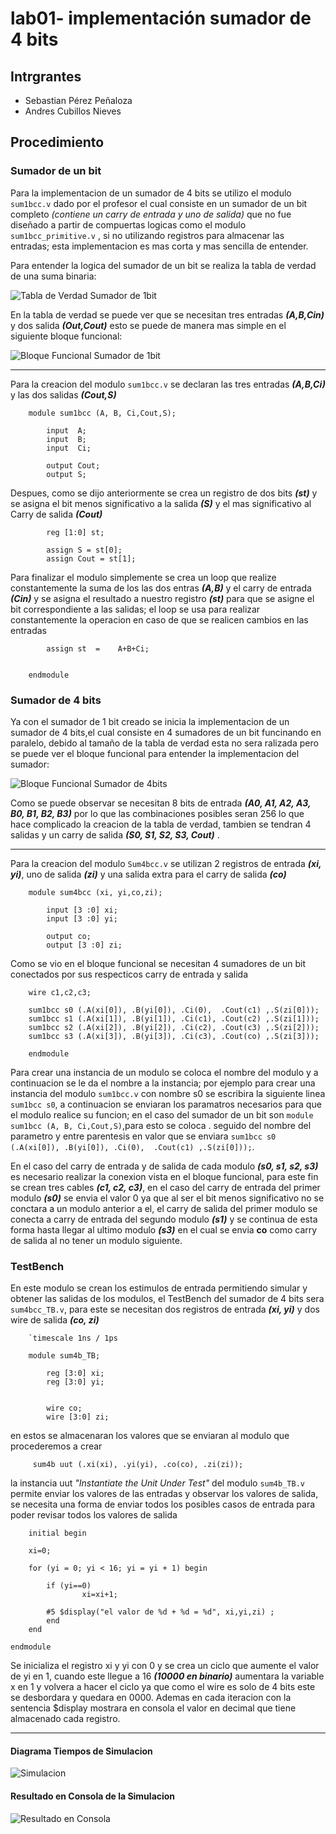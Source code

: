 # lab01- implementación sumador de 4 bits

## Intrgrantes

* Sebastian Pérez Peñaloza
* Andres Cubillos Nieves

## Procedimiento

### Sumador de un bit

Para la implementacion de un sumador de 4 bits se utilizo el modulo `sum1bcc.v` dado por el profesor el cual consiste 
en un sumador de un bit completo *(contiene un carry de entrada y uno de salida)* que no fue diseñado a partir de compuertas
logicas como el modulo `sum1bcc_primitive.v` , si no utilizando registros para almacenar las entradas; esta implementacion es 
mas corta y mas sencilla de entender.

Para entender la logica del sumador de un bit se realiza la tabla de verdad de una suma binaria:  

![Tabla de Verdad Sumador de 1bit](tabla.PNG)

En la tabla de verdad se puede ver que se necesitan tres entradas ***(A,B,Cin)*** y dos salida ***(Out,Cout)*** esto se puede de manera 
mas simple en el siguiente bloque funcional:

![Bloque Funcional Sumador de 1bit](1bit.PNG)

---

Para la creacion del modulo `sum1bcc.v` se declaran las tres entradas ***(A,B,Ci)*** y las dos salidas ***(Cout,S)***

~~~
	module sum1bcc (A, B, Ci,Cout,S);
	
		input  A;
  		input  B;
  		input  Ci;
  		
		output Cout;
  		output S;
~~~

Despues, como se dijo anteriormente se crea un registro de dos bits ***(st)*** y se asigna el bit menos significativo a la salida ***(S)***
y el mas significativo al Carry de salida ***(Cout)***  

~~~
		reg [1:0] st;

  		assign S = st[0];
  		assign Cout = st[1];
~~~

Para finalizar el modulo simplemente se crea un loop que realize constantemente la  suma de los las dos entras ***(A,B)*** y el carry 
de entrada ***(Cin)*** y se asigna el resultado a nuestro registro ***(st)*** para que se asigne el bit correspondiente a las salidas; el loop se
usa para realizar constantemente la operacion en caso de que se realicen cambios en las entradas

~~~
		assign st  = 	A+B+Ci;
 
  
	endmodule 
~~~

### Sumador de 4 bits

Ya con el sumador de 1 bit creado se inicia la implementacion de un sumador de 4 bits,el cual consiste en 4 sumadores de un bit funcinando en paralelo,
debido al tamaño de la tabla de verdad esta no sera ralizada pero se puede ver el bloque funcional para entender la implementacion del sumador:

![Bloque Funcional Sumador de 4bits](4bits.PNG)

Como se puede observar se necesitan 8 bits de entrada ***(A0, A1, A2, A3, B0, B1, B2, B3)*** por lo que las combinaciones posibles seran 256 lo que hace 
complicado la creacion de la tabla de verdad, tambien se tendran 4 salidas y un carry de salida ***(S0, S1, S2, S3, Cout)*** .

---

Para la creacion del modulo `Sum4bcc.v` se utilizan 2 registros de entrada ***(xi, yi)***, uno de salida ***(zi)*** y una salida extra para el carry de salida ***(co)***

~~~
	module sum4bcc (xi, yi,co,zi);

		input [3 :0] xi;
  		input [3 :0] yi;
  		
		output co;
  		output [3 :0] zi;
~~~

Como se vio en el bloque funcional se necesitan 4 sumadores de un bit conectados por sus respecticos carry de entrada y salida

~~~
	wire c1,c2,c3;
  
	sum1bcc s0 (.A(xi[0]), .B(yi[0]), .Ci(0),  .Cout(c1) ,.S(zi[0]));
  	sum1bcc s1 (.A(xi[1]), .B(yi[1]), .Ci(c1), .Cout(c2) ,.S(zi[1]));
  	sum1bcc s2 (.A(xi[2]), .B(yi[2]), .Ci(c2), .Cout(c3) ,.S(zi[2]));
  	sum1bcc s3 (.A(xi[3]), .B(yi[3]), .Ci(c3), .Cout(co) ,.S(zi[3]));

	endmodule
~~~

Para crear una instancia de un modulo se coloca el nombre del modulo y a continuacion se le da el nombre a la instancia; por ejemplo para crear 
una instancia del modulo `sum1bcc.v` con nombre s0 se escribira la siguiente linea `sum1bcc s0`, a continuacion se enviaran los paramatros necesarios para que el modulo 
realice su funcion; en el caso del sumador de un bit son `module sum1bcc (A, B, Ci,Cout,S)`,para esto se coloca . seguido del nombre del parametro y entre parentesis en valor que 
se enviara `sum1bcc s0 (.A(xi[0]), .B(yi[0]), .Ci(0),  .Cout(c1) ,.S(zi[0]));`.

En el caso del carry de entrada y de salida de cada modulo ***(s0, s1, s2, s3)*** es necesario realizar la conexion vista en el bloque funcional, para este fin se crean tres cables
***(c1, c2, c3)***, en el caso del carry de entrada del primer modulo ***(s0)*** se envia el valor 0 ya que al ser el bit menos significativo no se conctara a un modulo anterior a el,
el carry de salida del primer modulo se conecta a carry de entrada del segundo modulo ***(s1)*** y se continua de esta forma hasta llegar al ultimo modulo ***(s3)*** en el cual se envia **co**
como carry de salida al no tener un modulo siguiente.
 
### TestBench

En este modulo se crean los estimulos de entrada permitiendo simular y obtener las salidas de los modulos, el TestBench del sumador de 4 bits sera `sum4bcc_TB.v`, para este se necesitan dos registros de entrada ***(xi, yi)*** 
y dos wire de salida ***(co, zi)***

~~~
	`timescale 1ns / 1ps

	module sum4b_TB;

  		reg [3:0] xi;
	  	reg [3:0] yi;

 
 		wire co;
  		wire [3:0] zi;
~~~
  
en estos se almacenaran los valores que se enviaran al modulo que procederemos a crear

~~~
	 sum4b uut (.xi(xi), .yi(yi), .co(co), .zi(zi));
~~~

la instancia uut *"Instantiate the Unit Under Test"* del modulo `sum4b_TB.v` permite enviar los valores de las entradas y observar los valores de salida, se necesita una forma
de enviar todos los posibles casos de entrada para poder revisar todos los valores de salida


~~~
    initial begin
  	
	xi=0;
	
	for (yi = 0; yi < 16; yi = yi + 1) begin
      
		if (yi==0)
        		xi=xi+1;
      	
		#5 $display("el valor de %d + %d = %d", xi,yi,zi) ;
    	end
    end      

endmodule

~~~

Se inicializa el registro xi y yi con 0 y se crea un ciclo que aumente el valor de yi en 1, cuando este llegue a 16 ***(10000 en binario)*** aumentara la variable x en 1 y volvera a hacer el ciclo ya que como el wire 
es solo de 4 bits este se desbordara y quedara en 0000. Ademas en cada iteracion con la sentencia $display mostrara en consola el valor en decimal que tiene almacenado cada registro.

---

#### Diagrama Tiempos de Simulacion

![Simulacion](simulacion.PNG)

#### Resultado en Consola de la Simulacion

![Resultado en Consola](texto.PNG)